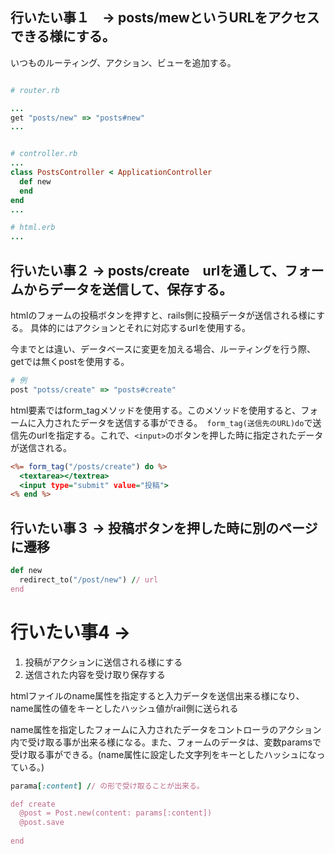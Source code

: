 ## 行いたい事１　-> posts/mewというURLをアクセスできる様にする。
いつものルーティング、アクション、ビューを追加する。

```ruby

# router.rb

...
get "posts/new" => "posts#new"
...


# controller.rb
...
class PostsController < ApplicationController
  def new
  end
end
...

# html.erb
...

```
## 行いたい事２ -> posts/create　urlを通して、フォームからデータを送信して、保存する。
htmlのフォームの投稿ボタンを押すと、rails側に投稿データが送信される様にする。
具体的にはアクションとそれに対応するurlを使用する。

今までとは違い、データベースに変更を加える場合、ルーティングを行う際、getでは無くpostを使用する。

```ruby
# 例
post "potss/create" => "posts#create"
```

html要素ではform_tagメソッドを使用する。このメソッドを使用すると、フォームに入力されたデータを送信する事ができる。``` form_tag(送信先のURL)do```で送信先のurlを指定する。これで、```<input>```のボタンを押した時に指定されたデータが送信される。

```html.erb
<%= form_tag("/posts/create") do %>
  <textarea></textrea>
  <input type="submit" value="投稿">
<% end %>
```

## 行いたい事３ -> 投稿ボタンを押した時に別のページに遷移
```ruby
def new
  redirect_to("/post/new") // url
end

```

# 行いたい事4 -> 
1. 投稿がアクションに送信される様にする
2. 送信された内容を受け取り保存する


htmlファイルのname属性を指定すると入力データを送信出来る様になり、name属性の値をキーとしたハッシュ値がrail側に送られる

name属性を指定したフォームに入力されたデータをコントローラのアクション内で受け取る事が出来る様になる。また、フォームのデータは、変数paramsで受け取る事ができる。(name属性に設定した文字列をキーとしたハッシュになっている。)
```ruby
parama[:content] // の形で受け取ることが出来る。

def create
  @post = Post.new(content: params[:content])
  @post.save
  
end
```


